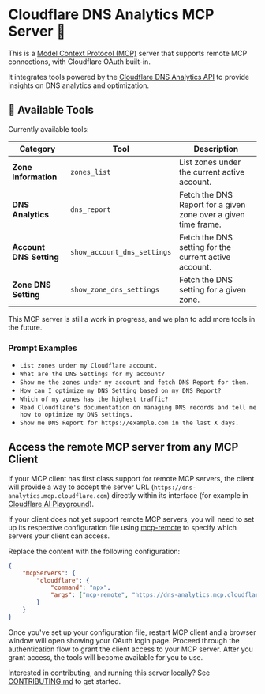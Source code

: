 # Cloudflare DNS Analytics MCP Server 📡

This is a [Model Context Protocol (MCP)](https://modelcontextprotocol.io/introduction) server that supports remote MCP
connections, with Cloudflare OAuth built-in.

It integrates tools powered by the [Cloudflare DNS Analytics API](https://developers.cloudflare.com/api/resources/dns/) to provide insights on DNS analytics and optimization.

## 🔨 Available Tools

Currently available tools:

| **Category**            | **Tool**                    | **Description**                                                |
| ----------------------- | --------------------------- | -------------------------------------------------------------- |
| **Zone Information**    | `zones_list`                | List zones under the current active account.                   |
| **DNS Analytics**       | `dns_report`                | Fetch the DNS Report for a given zone over a given time frame. |
| **Account DNS Setting** | `show_account_dns_settings` | Fetch the DNS setting for the current active account.          |
| **Zone DNS Setting**    | `show_zone_dns_settings`    | Fetch the DNS setting for a given zone.                        |

This MCP server is still a work in progress, and we plan to add more tools in the future.

### Prompt Examples

- `List zones under my Cloudflare account.`
- `What are the DNS Settings for my account?`
- `Show me the zones under my account and fetch DNS Report for them.`
- `How can I optimize my DNS Setting based on my DNS Report?`
- `Which of my zones has the highest traffic?`
- `Read Cloudflare's documentation on managing DNS records and tell me how to optimize my DNS settings.`
- `Show me DNS Report for https://example.com in the last X days.`

## Access the remote MCP server from any MCP Client

If your MCP client has first class support for remote MCP servers, the client will provide a way to accept the server URL (`https://dns-analytics.mcp.cloudflare.com`) directly within its interface (for example in [Cloudflare AI Playground](https://playground.ai.cloudflare.com/)).

If your client does not yet support remote MCP servers, you will need to set up its respective configuration file using [mcp-remote](https://www.npmjs.com/package/mcp-remote) to specify which servers your client can access.

Replace the content with the following configuration:

```json
{
	"mcpServers": {
		"cloudflare": {
			"command": "npx",
			"args": ["mcp-remote", "https://dns-analytics.mcp.cloudflare.com/mcp"]
		}
	}
}
```

Once you've set up your configuration file, restart MCP client and a browser window will open showing your OAuth login page. Proceed through the authentication flow to grant the client access to your MCP server. After you grant access, the tools will become available for you to use.

Interested in contributing, and running this server locally? See [CONTRIBUTING.md](CONTRIBUTING.md) to get started.
